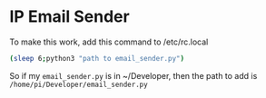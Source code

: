 # IP Email Sender

To make this work, add this command to /etc/rc.local
```bash
(sleep 6;python3 "path to email_sender.py")
```

So if my ```email_sender.py``` is in ~/Developer, then the path to add is ```/home/pi/Developer/email_sender.py ```

